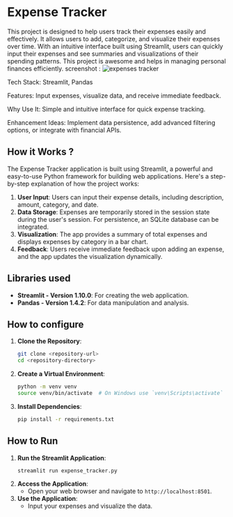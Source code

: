 # Expense Tracker
This project is designed to help users track their expenses easily and effectively. It allows users to add, categorize, and visualize their expenses over time. With an intuitive interface built using Streamlit, users can quickly input their expenses and see summaries and visualizations of their spending patterns. This project is awesome and helps in managing personal finances efficiently.
screenshot :
![expenses tracker ](https://github.com/user-attachments/assets/2ef2ec46-2bf6-42dd-a0fd-afa1492816cd)

Tech Stack: Streamlit, Pandas

Features: Input expenses, visualize data, and receive immediate feedback.

Why Use It: Simple and intuitive interface for quick expense tracking.

Enhancement Ideas: Implement data persistence, add advanced filtering options, or integrate with financial APIs.

## How it Works ?
The Expense Tracker application is built using Streamlit, a powerful and easy-to-use Python framework for building web applications. Here's a step-by-step explanation of how the project works:

1. **User Input**: Users can input their expense details, including description, amount, category, and date.
2. **Data Storage**: Expenses are temporarily stored in the session state during the user's session. For persistence, an SQLite database can be integrated.
3. **Visualization**: The app provides a summary of total expenses and displays expenses by category in a bar chart.
4. **Feedback**: Users receive immediate feedback upon adding an expense, and the app updates the visualization dynamically.

## Libraries used
- **Streamlit - Version 1.10.0**: For creating the web application.
- **Pandas - Version 1.4.2**: For data manipulation and analysis.
## How to configure
1. **Clone the Repository**:
    ```sh
    git clone <repository-url>
    cd <repository-directory>
    ```
2. **Create a Virtual Environment**:
    ```sh
    python -m venv venv
    source venv/bin/activate  # On Windows use `venv\Scripts\activate`
    ```
3. **Install Dependencies**:
    ```sh
    pip install -r requirements.txt
    ```
## How to Run
1. **Run the Streamlit Application**:
    ```sh
    streamlit run expense_tracker.py
    ```
2. **Access the Application**:
    - Open your web browser and navigate to `http://localhost:8501`.
3. **Use the Application**:
    - Input your expenses and visualize the data.
  
   

